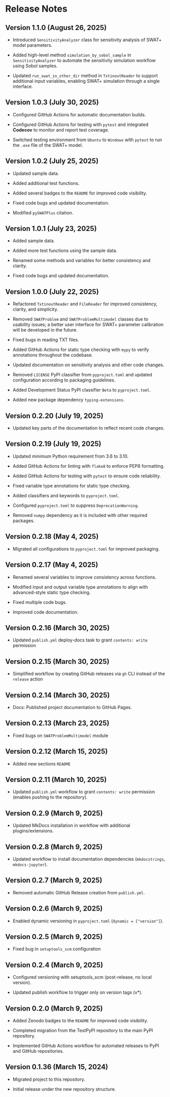 # Release Notes


## Version 1.1.0 (August 26, 2025)

- Introduced `SensitivityAnalyzer` class for sensitivity analysis of SWAT+ model parameters.

- Added high-level method `simulation_by_sobol_sample` in `SensitivityAnalyzer` to automate the sensitivity simulation workflow using Sobol samples.

- Updated `run_swat_in_other_dir` method in `TxtinoutReader` to support additional input variables, enabling SWAT+ simulation through a single interface.  
 

## Version 1.0.3 (July 30, 2025)

- Configured GitHub Actions for automatic documentation builds.

- Configured GitHub Actions for testing with `pytest` and integrated **Codecov** to monitor and report test coverage.

- Switched testing environment from `Ubuntu` to `Windows` with `pytest` to run the `.exe` file of the SWAT+ model.


## Version 1.0.2 (July 25, 2025)

- Updated sample data.

- Added additional test functions.

- Added several badges to the `README` for improved code visibility.

- Fixed code bugs and updated documentation.

- Modified `pySWATPlus` citation.


## Version 1.0.1 (July 23, 2025)

- Added sample data.

- Added more test functions using the sample data.

- Renamed some methods and variables for better consistency and clarity.

- Fixed code bugs and updated documentation.


## Version 1.0.0 (July 22, 2025)

- Refactored `TxtinoutReader` and `FileReader` for improved consistency, clarity, and simplicity.

- Removed `SWATProblem` and `SWATProblemMultimodel` classes due to usability issues; a better user interface for SWAT+ parameter calibration will be developed in the future.

- Fixed bugs in reading TXT files.

- Added GitHub Actions for static type checking with `mypy` to verify annotations throughout the codebase.

- Updated documentation on sensitivity analysis and other code changes.

- Removed `LICENSE` PyPI classifier from `pyproject.toml` and updated configuration according to packaging guidelines.

- Added Development Status PyPI classifier `Beta` to `pyproject.toml`.

- Added new package dependency `typing-extensions`.


## Version 0.2.20 (July 19, 2025)

- Updated key parts of the documentation to reflect recent code changes.


## Version 0.2.19 (July 19, 2025)

- Updated minimum Python requirement from 3.6 to 3.10.

- Added GitHub Actions for linting with `flake8` to enforce PEP8 formatting.

- Added GitHub Actions for testing with `pytest` to ensure code reliability.

- Fixed variable type annotations for static type checking.

- Added classifiers and keywords to `pyproject.toml`.

- Configured `pyproject.toml` to suppress `DeprecationWarning`.

- Removed `numpy` dependency as it is included with other required packages.


## Version 0.2.18 (May 4, 2025)

- Migrated all configurations to `pyproject.toml` for improved packaging.


## Version 0.2.17 (May 4, 2025)

- Renamed several variables to improve consistency across functions.

- Modified input and output variable type annotations to align with advanced-style static type checking.

- Fixed multiple code bugs.

- Improved code documentation.


## Version 0.2.16 (March 30, 2025)

- Updated `publish.yml` deploy-docs task to grant `contents: write` permission


## Version 0.2.15 (March 30, 2025)

- Simplified workflow by creating GitHub releases via `gh` CLI instead of the `release` action


## Version 0.2.14 (March 30, 2025)

- Docs: Published project documentation to GitHub Pages.


## Version 0.2.13 (March 23, 2025)

- Fixed bugs on `SWATProblemMultimodel` module


## Version 0.2.12 (March 15, 2025)

- Added new sections `README`


## Version 0.2.11 (March 10, 2025)

- Updated `publish.yml` workflow to grant `contents: write` permission (enables pushing to the repository).


## Version 0.2.9 (March 9, 2025)

- Updated MkDocs installation in workflow with additional plugins/extensions.


## Version 0.2.8 (March 9, 2025)

- Updated workflow to install documentation dependencies (`mkdocstrings`, `mkdocs-jupyter`).


## Version 0.2.7 (March 9, 2025)

- Removed automatic GitHub Release creation from `publish.yml`.


## Version 0.2.6 (March 9, 2025)

- Enabled dynamic versioning in `pyproject.toml` (`dynamic = ["version"]`).


## Version 0.2.5 (March 9, 2025)

- Fixed bug in `setuptools_scm` configuration


## Version 0.2.4 (March 9, 2025)

- Configured versioning with setuptools_scm (post-release, no local version).

- Updated publish workflow to trigger only on version tags (v*).


## Version 0.2.0 (March 9, 2025)

- Added Zenodo badges to the `README` for improved code visibility.

- Completed migration from the TestPyPI repository to the main PyPI repository.

- Implemented GitHub Actions workflow for automated releases to PyPI and GitHub repositories.


## Version 0.1.36 (March 15, 2024)

- Migrated project to this repository.

- Initial release under the new repository structure.
